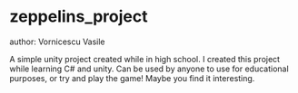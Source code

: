 # zeppelins_project
author: Vornicescu Vasile

A simple unity project created while in high school. I created this project while learning C# and unity. Can be used by anyone to use for educational purposes, or try and play the game! Maybe you find it interesting.

